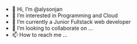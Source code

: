 - 👋 Hi, I’m @alysonjan
- 👀 I’m interested in Programming and Cloud
- 🌱 I’m currently a Junior Fullstack web developer
- 💞️ I’m looking to collaborate on ...
- 📫 How to reach me ...

<!---
alysonjan/alysonjan is a ✨ special ✨ repository because its `README.md` (this file) appears on your GitHub profile.
You can click the Preview link to take a look at your changes.
--->
